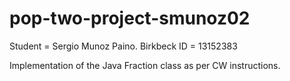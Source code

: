 # pop-two-project-smunoz02
Student =  Sergio Munoz Paino.
Birkbeck ID = 13152383

Implementation of the Java Fraction class as per CW instructions.
